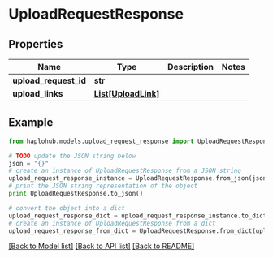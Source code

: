 # UploadRequestResponse


## Properties
Name | Type | Description | Notes
------------ | ------------- | ------------- | -------------
**upload_request_id** | **str** |  | 
**upload_links** | [**List[UploadLink]**](UploadLink.md) |  | 

## Example

```python
from haplohub.models.upload_request_response import UploadRequestResponse

# TODO update the JSON string below
json = "{}"
# create an instance of UploadRequestResponse from a JSON string
upload_request_response_instance = UploadRequestResponse.from_json(json)
# print the JSON string representation of the object
print UploadRequestResponse.to_json()

# convert the object into a dict
upload_request_response_dict = upload_request_response_instance.to_dict()
# create an instance of UploadRequestResponse from a dict
upload_request_response_from_dict = UploadRequestResponse.from_dict(upload_request_response_dict)
```
[[Back to Model list]](../README.md#documentation-for-models) [[Back to API list]](../README.md#documentation-for-api-endpoints) [[Back to README]](../README.md)


